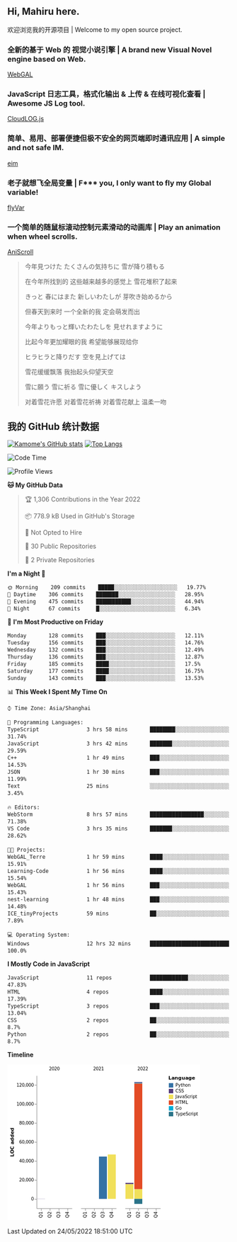 ## Hi, Mahiru here.

欢迎浏览我的开源项目 | Welcome to my open source project.

### 全新的基于 Web 的 视觉小说引擎 | A brand new Visual Novel engine based on Web.

[WebGAL](https://github.com/MakinoharaShoko/WebGAL)

### JavaScript 日志工具，格式化输出 & 上传 & 在线可视化查看 | Awesome JS Log tool.

[CloudLOG.js](https://github.com/MakinoharaShoko/CloudLog.JS)

### 简单、易用、部署便捷但极不安全的网页端即时通讯应用 | A simple and not safe IM.

[eim](https://github.com/MakinoharaShoko/eim)

### 老子就想飞全局变量 | F*** you, I only want to fly my Global variable!

[flyVar](https://github.com/MakinoharaShoko/flyVar)

### 一个简单的随鼠标滚动控制元素滑动的动画库 | Play an animation when wheel scrolls.

[AniScroll](https://github.com/MakinoharaShoko/AniScroll)

> 今年見つけた たくさんの気持ちに 雪が降り積もる  
> 
> 在今年所找到的 这些越来越多的感觉上 雪花堆积了起来  
> 
> きっと 春にはまた 新しいわたしが 芽吹き始めるから  
> 
> 但春天到来时 一个全新的我 定会萌发而出  
> 
> 今年よりもっと輝いたわたしを 見せれますように  
> 
> 比起今年更加耀眼的我 希望能够展现给你  
> 
> ヒラヒラと降りだす 空を見上げては  
> 
> 雪花缓缓飘落 我抬起头仰望天空  
> 
> 雪に願う 雪に祈る 雪に優しく キスしよう  
> 
> 对着雪花许愿 对着雪花祈祷 对着雪花献上 温柔一吻

## 我的 GitHub 统计数据

[![Kamome's GitHub stats](https://github-readme-stats.vercel.app/api?username=MakinoharaShoko)](https://github.com/anuraghazra/github-readme-stats)
[![Top Langs](https://github-readme-stats.vercel.app/api/top-langs/?username=MakinoharaShoko&layout=compact)](https://github.com/anuraghazra/github-readme-stats)

<!--
**MakinoharaShoko/MakinoharaShoko** is a ✨ _special_ ✨ repository because its `README.md` (this file) appears on your GitHub profile.

Here are some ideas to get you started:

- 🔭 I’m currently working on ...
- 🌱 I’m currently learning ...
- 👯 I’m looking to collaborate on ...
- 🤔 I’m looking for help with ...
- 💬 Ask me about ...
- 📫 How to reach me: ...
- 😄 Pronouns: ...
- ⚡ Fun fact: ...
-->

<!--START_SECTION:waka-->
![Code Time](http://img.shields.io/badge/Code%20Time-0%20secs-blue)

![Profile Views](http://img.shields.io/badge/Profile%20Views-12-blue)

**🐱 My GitHub Data** 

> 🏆 1,306 Contributions in the Year 2022
 > 
> 📦 778.9 kB Used in GitHub's Storage 
 > 
> 🚫 Not Opted to Hire
 > 
> 📜 30 Public Repositories 
 > 
> 🔑 2 Private Repositories  
 > 
**I'm a Night 🦉** 

```text
🌞 Morning    209 commits    █████░░░░░░░░░░░░░░░░░░░░   19.77% 
🌆 Daytime    306 commits    ███████░░░░░░░░░░░░░░░░░░   28.95% 
🌃 Evening    475 commits    ███████████░░░░░░░░░░░░░░   44.94% 
🌙 Night      67 commits     █░░░░░░░░░░░░░░░░░░░░░░░░   6.34%

```
📅 **I'm Most Productive on Friday** 

```text
Monday       128 commits    ███░░░░░░░░░░░░░░░░░░░░░░   12.11% 
Tuesday      156 commits    ███░░░░░░░░░░░░░░░░░░░░░░   14.76% 
Wednesday    132 commits    ███░░░░░░░░░░░░░░░░░░░░░░   12.49% 
Thursday     136 commits    ███░░░░░░░░░░░░░░░░░░░░░░   12.87% 
Friday       185 commits    ████░░░░░░░░░░░░░░░░░░░░░   17.5% 
Saturday     177 commits    ████░░░░░░░░░░░░░░░░░░░░░   16.75% 
Sunday       143 commits    ███░░░░░░░░░░░░░░░░░░░░░░   13.53%

```


📊 **This Week I Spent My Time On** 

```text
⌚︎ Time Zone: Asia/Shanghai

💬 Programming Languages: 
TypeScript               3 hrs 58 mins       ████████░░░░░░░░░░░░░░░░░   31.74% 
JavaScript               3 hrs 42 mins       ███████░░░░░░░░░░░░░░░░░░   29.59% 
C++                      1 hr 49 mins        ███░░░░░░░░░░░░░░░░░░░░░░   14.53% 
JSON                     1 hr 30 mins        ███░░░░░░░░░░░░░░░░░░░░░░   11.99% 
Text                     25 mins             ░░░░░░░░░░░░░░░░░░░░░░░░░   3.45%

🔥 Editors: 
WebStorm                 8 hrs 57 mins       █████████████████░░░░░░░░   71.38% 
VS Code                  3 hrs 35 mins       ███████░░░░░░░░░░░░░░░░░░   28.62%

🐱‍💻 Projects: 
WebGAL_Terre             1 hr 59 mins        ████░░░░░░░░░░░░░░░░░░░░░   15.91% 
Learning-Code            1 hr 56 mins        ████░░░░░░░░░░░░░░░░░░░░░   15.54% 
WebGAL                   1 hr 56 mins        ███░░░░░░░░░░░░░░░░░░░░░░   15.43% 
nest-learning            1 hr 48 mins        ███░░░░░░░░░░░░░░░░░░░░░░   14.48% 
ICE_tinyProjects         59 mins             ██░░░░░░░░░░░░░░░░░░░░░░░   7.89%

💻 Operating System: 
Windows                  12 hrs 32 mins      █████████████████████████   100.0%

```

**I Mostly Code in JavaScript** 

```text
JavaScript               11 repos            ████████████░░░░░░░░░░░░░   47.83% 
HTML                     4 repos             ████░░░░░░░░░░░░░░░░░░░░░   17.39% 
TypeScript               3 repos             ███░░░░░░░░░░░░░░░░░░░░░░   13.04% 
CSS                      2 repos             ██░░░░░░░░░░░░░░░░░░░░░░░   8.7% 
Python                   2 repos             ██░░░░░░░░░░░░░░░░░░░░░░░   8.7%

```


**Timeline**

![Chart not found](https://raw.githubusercontent.com/MakinoharaShoko/MakinoharaShoko/main/charts/bar_graph.png) 


 Last Updated on 24/05/2022 18:51:00 UTC
<!--END_SECTION:waka-->
